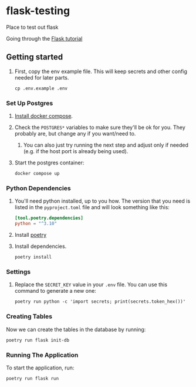 # flask-testing
Place to test out flask

Going through the [Flask tutorial](https://flask.palletsprojects.com/en/2.0.x/tutorial/)

## Getting started

1. First, copy the env example file. This will keep secrets and other config needed for later parts.

    ```shell
    cp .env.example .env
    ```

### Set Up Postgres

1. [Install docker compose](https://docs.docker.com/compose/install/).
2. Check the `POSTGRES*` variables to make sure they'll be ok for you. They probably are, but change any if you want/need to.
   1. You can also just try running the next step and adjust only if needed (e.g. if the host port is already being used).
3. Start the postgres container:

   ```shell
   docker compose up
   ```

### Python Dependencies

1. You'll need python installed, up to you how. The version that you need is listed in the `pyproject.toml` file and will
    look something like this:

    ```toml
    [tool.poetry.dependencies]
    python = "^3.10"
    ```

2. Install [poetry](https://python-poetry.org/docs/)
3. Install dependencies.

    ```shell
    poetry install
    ```
   
### Settings
   
1. Replace the `SECRET_KEY` value in your `.env` file. You can use this command to generate a new one:

    ```shell
    poetry run python -c 'import secrets; print(secrets.token_hex())'
    ```

### Creating Tables

Now we can create the tables in the database by running:

```shell
poetry run flask init-db
```

### Running The Application

To start the application, run:

```shell
poetry run flask run
```